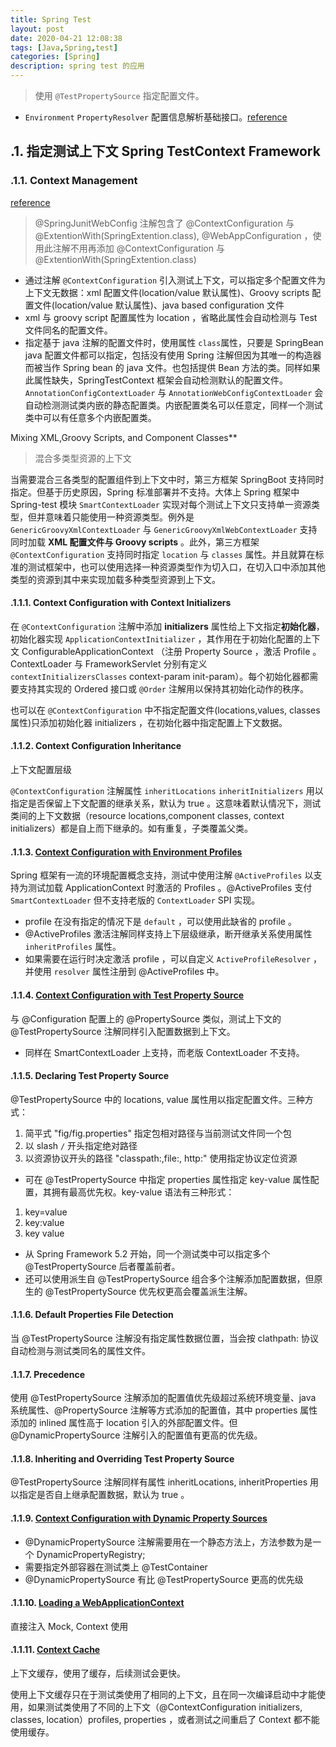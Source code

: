 ```yaml
---
title: Spring Test
layout: post
date: 2020-04-21 12:08:38
tags: [Java,Spring,test]
categories: [Spring]
description: spring test 的应用
---
```


> 使用 `@TestPropertySource` 指定配置文件。

- `Environment` `PropertyResolver` 配置信息解析基础接口。[reference](https://docs.spring.io/spring/docs/current/spring-framework-reference/testing.html#testcontext-ctx-management-property-sources)<!--more-->

## .1. 指定测试上下文 Spring TestContext Framework

### .1.1. Context Management

[reference](https://docs.spring.io/spring/docs/current/spring-framework-reference/testing.html#testcontext-ctx-management-javaconfig)

> @SpringJunitWebConfig 注解包含了 @ContextConfiguration 与 @ExtentionWith(SpringExtention.class), @WebAppConfiguration ，使用此注解不用再添加 @ContextConfiguration 与 @ExtentionWith(SpringExtention.class)

- 通过注解 `@ContextConfiguration` 引入测试上下文，可以指定多个配置文件为上下文无数据：xml 配置文件(location/value 默认属性)、Groovy scripts 配置文件(location/value 默认属性)、java based configuration 文件
- xml 与 groovy script 配置属性为 location ，省略此属性会自动检测与 Test 文件同名的配置文件。
- 指定基于 java 注解的配置文件时，使用属性 `class`属性，只要是 SpringBean java 配置文件都可以指定，包括没有使用 Spring 注解但因为其唯一的构造器而被当作 Spring bean 的 java 文件。也包括提供 Bean 方法的类。同样如果此属性缺失，SpringTestContext 框架会自动检测默认的配置文件。`AnnotationConfigContextLoader` 与 `AnnotationWebConfigContextLoader` 会自动检测测试类内嵌的静态配置类。内嵌配置类名可以任意定，同样一个测试类中可以有任意多个内嵌配置类。

Mixing XML,Groovy Scripts, and Component Classes**

> 混合多类型资源的上下文

当需要混合三各类型的配置组件到上下文中时，第三方框架 SpringBoot 支持同时指定。但基于历史原因，Spring 标准部署并不支持。大体上 Spring 框架中 Spring-test 模块 `SmartContextLoader` 实现对每个测试上下文只支持单一资源类型，但并意味着只能使用一种资源类型。例外是 `GenericGroovyXmlContextLoader` 与 `GenericGroovyXmlWebContextLoader` 支持同时加载 **XML 配置文件与 Groovy scripts** 。此外，第三方框架 `@ContextConfiguration` 支持同时指定 `location` 与 `classes` 属性。并且就算在标准的测试框架中，也可以使用选择一种资源类型作为切入口，在切入口中添加其他类型的资源到其中来实现加载多种类型资源到上下文。

#### .1.1.1. Context Configuration with Context Initializers

在 `@ContextConfiguration` 注解中添加  **initializers** 属性给上下文指定**初始化器**，初始化器实现 `ApplicationContextInitializer` ，其作用在于初始化配置的上下文 ConfigurableApplicationContext （注册 Property Source ，激活 Profile 。ContextLoader 与 FrameworkServlet 分别有定义 `contextInitializersClasses` context-param init-param）。每个初始化器都需要支持其实现的 Ordered 接口或 `@Order` 注解用以保持其初始化动作的秩序。

也可以在 `@ContextConfiguration` 中不指定配置文件(locations,values, classes 属性)只添加初始化器 initializers ，在初始化器中指定配置上下文数据。

#### .1.1.2. Context Configuration Inheritance

上下文配置层级

`@ContextConfiguration` 注解属性 `inheritLocations` `inheritInitializers` 用以指定是否保留上下文配置的继承关系，默认为 true 。这意味着默认情况下，测试类间的上下文数据（resource locations,component classes, context initializers）都是自上而下继承的。如有重复，子类覆盖父类。

#### .1.1.3. **[Context Configuration with Environment Profiles](https://docs.spring.io/spring/docs/current/spring-framework-reference/testing.html#testcontext-ctx-management-inheritance)**

Spring 框架有一流的环境配置概念支持，测试中使用注解 `@ActiveProfiles` 以支持为测试加载 ApplicationContext 时激活的 Profiles 。@ActiveProfiles 支付 `SmartContextLoader` 但不支持老版的 `ContextLoader` SPI 实现。

- profile 在没有指定的情况下是 `default` ，可以使用此缺省的 profile 。
- @ActiveProfiles 激活注解同样支持上下层级继承，断开继承关系使用属性 `inheritProfiles` 属性。
- 如果需要在运行时决定激活 profile ，可以自定义 `ActiveProfileResolver` ，并使用 `resolver` 属性注册到 @ActiveProfiles 中。

#### .1.1.4. [Context Configuration with Test Property Source](https://docs.spring.io/spring/docs/current/spring-framework-reference/testing.html#testcontext-ctx-management-inheritance)

与 @Configuration 配置上的 @PropertySource 类似，测试上下文的 @TestPropertySource 注解同样引入配置数据到上下文。

- 同样在 SmartContextLoader 上支持，而老版 ContextLoader 不支持。

#### .1.1.5. Declaring Test Property Source

@TestPropertySource 中的 locations, value 属性用以指定配置文件。三种方式：

1. 简平式 "fig/fig.properties" 指定包相对路径与当前测试文件同一个包
2. 以 slash `/` 开头指定绝对路径
3. 以资源协议开头的路径 "classpath:,file:, http:" 使用指定协议定位资源

- 可在 @TestPropertySource 中指定 properties 属性指定 key-value 属性配置，其拥有最高优先权。key-value 语法有三种形式：

1. key=value
2. key:value
3. key value

- 从 Spring Framework 5.2 开始，同一个测试类中可以指定多个 @TestPropertySource 后者覆盖前者。
- 还可以使用派生自 @TestPropertySource 组合多个注解添加配置数据，但原生的 @TestPropertySource 优先权更高会覆盖派生注解。

#### .1.1.6. Default Properties File Detection

当 @TestPropertySource 注解没有指定属性数据位置，当会按 clathpath: 协议自动检测与测试类同名的属性文件。

#### .1.1.7. Precedence

使用 @TestPropertySource 注解添加的配置值优先级超过系统环境变量、java 系统属性、@PropertySource 注解等方式添加的配置值，其中 properties 属性添加的 inlined 属性高于 location 引入的外部配置文件。但 @DynamicPropertySource 注解引入的配置值有更高的优先级。

#### .1.1.8. Inheriting and Overriding Test Property Source

@TestPropertySource 注解同样有属性 inheritLocations, inheritProperties 用以指定是否自上继承配置数据，默认为 true 。

#### .1.1.9. [Context Configuration with Dynamic Property Sources](https://docs.spring.io/spring/docs/current/spring-framework-reference/testing.html#testcontext-ctx-management-inheritance)

- @DynamicPropertySource 注解需要用在一个静态方法上，方法参数为是一个 DynamicPropertyRegistry;
- 需要指定外部容器在测试类上 @TestContainer
- @DynamicPropertySource 有比 @TestPropertySource 更高的优先级

#### .1.1.10. [Loading a WebApplicationContext](https://docs.spring.io/spring/docs/current/spring-framework-reference/testing.html#testcontext-ctx-management-web)

直接注入 Mock, Context 使用

#### .1.1.11. [Context Cache](https://docs.spring.io/spring/docs/current/spring-framework-reference/testing.html#testcontext-ctx-management-web)

上下文缓存，使用了缓存，后续测试会更快。

使用上下文缓存只在于测试类使用了相同的上下文，且在同一次编译启动中才能使用，如果测试类使用了不同的上下文（@ContextConfiguration initializers, classes, location）profiles, properties ，或者测试之间重启了 Context 都不能使用缓存。
